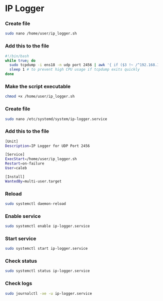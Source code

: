 # IP Logger

### Create file
```bash
sudo nano /home/user/ip_logger.sh
```

### Add this to the file
```bash
#!/bin/bash
while true; do
  sudo tcpdump -i ens18 -n udp port 2456 | awk '{ if ($3 !~ /^192.168.1./ && $5 !~ /^192.168.1./) print $3 " -> " $5 }' | cut -d '.' -f 1-4 | tee /home/caleb/ip_addresses.log
  sleep 1 # to prevent high CPU usage if tcpdump exits quickly
done
```

### Make the script executable
```bash
chmod +x /home/user/ip_logger.sh
```

### Create file
```bash
sudo nano /etc/systemd/system/ip-logger.service
```

### Add this to the file
```bash
[Unit]
Description=IP Logger for UDP Port 2456

[Service]
ExecStart=/home/user/ip_logger.sh
Restart=on-failure
User=caleb

[Install]
WantedBy=multi-user.target
```

### Reload
```bash
sudo systemctl daemon-reload
```

### Enable service
```bash
sudo systemctl enable ip-logger.service
```

### Start service
```bash
sudo systemctl start ip-logger.service
```

### Check status
```bash
sudo systemctl status ip-logger.service
```

### Check logs
```bash
sudo journalctl -xe -u ip-logger.service
```
